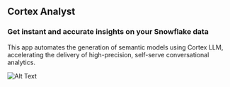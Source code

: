## Cortex Analyst
### Get instant and accurate insights on your Snowflake data
This app automates the generation of semantic models using Cortex LLM, accelerating the delivery of high-precision, self-serve conversational analytics.

![Alt Text](cortex_analyst_demo.gif)
